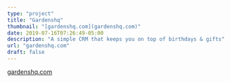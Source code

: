 ```yaml
---
type: "project"
title: "Gardenshq"
thumbnail: "[gardenshq.com](gardenshq.com)"
date: 2019-07-16T07:26:49-05:00
description: "A simple CRM that keeps you on top of birthdays & gifts"
url: "gardenshq.com"
draft: false
---
```


[gardenshq.com](https://gardenshq.com)